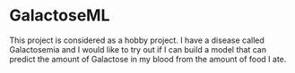 # GalactoseML
This project is considered as a hobby project. I have a disease called Galactosemia and I would like to try out if I can build a model that can predict the amount of Galactose in my blood from the amount of food I ate.
